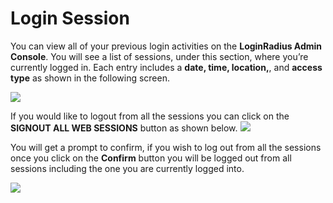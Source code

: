 # Login Session

You can view all of your previous login activities on the **LoginRadius Admin Console**. You will see a list of sessions, under this section, where you’re currently logged in. Each entry includes a **date, time, location,**, and **access type** as shown in the following screen. 

![](https://apidocs.lrcontent.com/images/l1_238625fa2fe7c71ac26.29165031.png "")

If you would like to logout from all the sessions you can click on the **SIGNOUT ALL WEB SESSIONS** button as shown below.
![](https://apidocs.lrcontent.com/images/l2_231195fa2fe891e3a59.22147991.png "")

You will get a prompt to confirm, if you wish to log out from all the sessions once you click on the **Confirm** button you will be logged out from all sessions including the one you are currently logged into.

![](https://apidocs.lrcontent.com/images/l3_51445fa2fe9539b6b2.88116840.png "")
